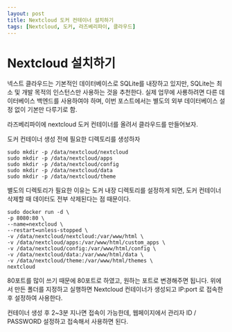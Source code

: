 ```yaml
---
layout: post
title: Nextcloud 도커 컨테이너 설치하기
tags: [Nextcloud, 도커, 라즈베리파이, 클라우드]
---
```


# Nextcloud 설치하기

넥스트 클라우드는 기본적인 데이터베이스로 SQLite를 내장하고 있지만, SQLite는 최소 및 개발 목적의 인스턴스만 사용하는 것을 추천한다. 실제 업무에 사룡하려면 다른 데이터베이스 백엔드를 사용하여야 하며, 이번 포스트에서는 별도의 외부 데이터베이스 설정 없이 기본만 다루기로 함. 

라즈베리파이에 nextcloud 도커 컨테이너를 올려서 클라우드를 만들어보자. 

도커 컨테이너 생성 전에 필요한 디렉토리를 생성하자

```
sudo mkdir -p /data/nextcloud/nextcloud
sudo mkdir -p /data/nextcloud/apps
sudo mkdir -p /data/nextcloud/config
sudo mkdir -p /data/nextcloud/data
sudo mkdir -p /data/nextcloud/theme
```

별도의 디렉토리가 필요한 이유는 도커 내장 디렉토리를 설정하게 되면, 
도커 컨테이너 삭제할 때 데이터도 전부 삭제된다는 점 때문이다. 

```
sudo docker run -d \
-p 8080:80 \
--name=nextcloud \
--restart=unless-stopped \
-v /data/nextcloud/nextcloud:/var/www/html \
-v /data/nextcloud/apps:/var/www/html/custom_apps \
-v /data/nextcloud/config:/var/www/html/config \
-v /data/nextcloud/data:/var/www/html/data \
-v /data/nextcloud/theme:/var/www/html/themes \
nextcloud
```

80포트를 많이 쓰기 때문에 80포트로 하였고, 원하는 포트로 변경해주면 됩니다. 
위에서 만든 폴더를 지정하고 실행하면 Nextcloud 컨테이너가 생성되고
IP:port 로 접속한 후 설정하여 사용한다. 

컨테이너 생성 후 2~3분 지나면 접속이 가능한데, 
웹페이지에서 관리자 ID / PASSWORD 설정하고 접속해서 사용하면 된다. 



